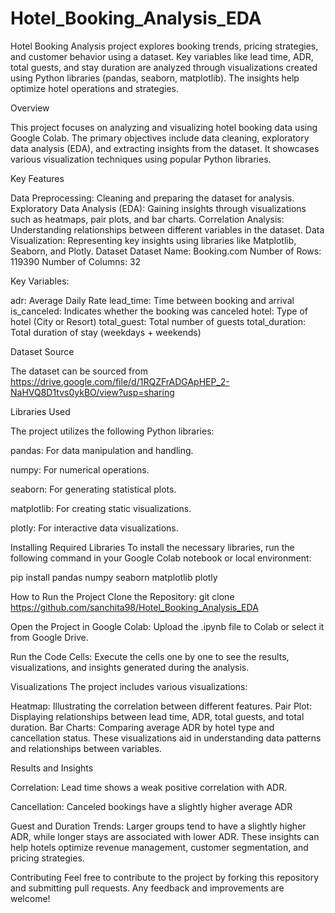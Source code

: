 # Hotel_Booking_Analysis_EDA
 Hotel Booking Analysis project explores booking trends, pricing strategies, and customer behavior using a dataset. Key variables like lead time, ADR, total guests, and stay duration are analyzed through visualizations created using Python libraries (pandas, seaborn, matplotlib). The insights help optimize hotel operations and strategies.

Overview

This project focuses on analyzing and visualizing hotel booking data using Google Colab. The primary objectives include data cleaning, exploratory data analysis (EDA), and extracting insights from the dataset. It showcases various visualization techniques using popular Python libraries.

Key Features

Data Preprocessing: Cleaning and preparing the dataset for analysis.
Exploratory Data Analysis (EDA): Gaining insights through visualizations such as heatmaps, pair plots, and bar charts.
Correlation Analysis: Understanding relationships between different variables in the dataset.
Data Visualization: Representing key insights using libraries like Matplotlib, Seaborn, and Plotly.
Dataset
Dataset Name: Booking.com
Number of Rows: 119390
Number of Columns: 32

Key Variables:

adr: Average Daily Rate
lead_time: Time between booking and arrival
is_canceled: Indicates whether the booking was canceled
hotel: Type of hotel (City or Resort)
total_guest: Total number of guests
total_duration: Total duration of stay (weekdays + weekends)

Dataset Source

The dataset can be sourced from https://drive.google.com/file/d/1RQZFrADGApHEP_2-NaHVQ8D1tvs0ykBO/view?usp=sharing

Libraries Used

The project utilizes the following Python libraries:

pandas: For data manipulation and handling.

numpy: For numerical operations.

seaborn: For generating statistical plots.

matplotlib: For creating static visualizations.

plotly: For interactive data visualizations.


Installing Required Libraries
To install the necessary libraries, run the following command in your Google Colab notebook or local environment:

pip install pandas numpy seaborn matplotlib plotly 

How to Run the Project
Clone the Repository:
git clone https://github.com/sanchita98/Hotel_Booking_Analysis_EDA

Open the Project in Google Colab:
Upload the .ipynb file to Colab or select it from Google Drive.

Run the Code Cells:
Execute the cells one by one to see the results, visualizations, and insights generated during the analysis.

Visualizations
The project includes various visualizations:

Heatmap: Illustrating the correlation between different features.
Pair Plot: Displaying relationships between lead time, ADR, total guests, and total duration.
Bar Charts: Comparing average ADR by hotel type and cancellation status.
These visualizations aid in understanding data patterns and relationships between variables.

Results and Insights

Correlation: Lead time shows a weak positive correlation with ADR.

Cancellation: Canceled bookings have a slightly higher average ADR

Guest and Duration Trends:
Larger groups tend to have a slightly higher ADR, while longer stays are associated with lower ADR.
These insights can help hotels optimize revenue management, customer segmentation, and pricing strategies.

Contributing
Feel free to contribute to the project by forking this repository and submitting pull requests. Any feedback and improvements are welcome!
